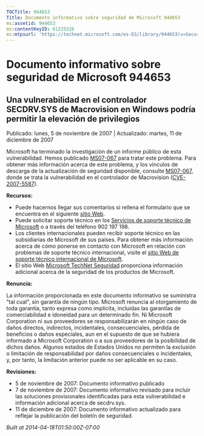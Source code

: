 ```yaml
---
TOCTitle: 944653
Title: Documento informativo sobre seguridad de Microsoft 944653
ms:assetid: 944653
ms:contentKeyID: 61225226
ms:mtpsurl: 'https://technet.microsoft.com/es-ES/library/944653(v=Security.10)'
---
```



Documento informativo sobre seguridad de Microsoft 944653
=========================================================

Una vulnerabilidad en el controlador SECDRV.SYS de Macrovision en Windows podría permitir la elevación de privilegios
---------------------------------------------------------------------------------------------------------------------

Publicado: lunes, 5 de noviembre de 2007 | Actualizado: martes, 11 de diciembre de 2007

Microsoft ha terminado la investigación de un informe público de esta vulnerabilidad. Hemos publicado [MS07-067](http://technet.microsoft.com/security/bulletin/ms07-067) para tratar este problema. Para obtener más información acerca de este problema, y los vínculos de descarga de la actualización de seguridad disponible, consulte [MS07-067](http://technet.microsoft.com/security/bulletin/ms07-067), donde se trata la vulnerabilidad en el controlador de Macrovision ([CVE-2007-5587](http://www.cve.mitre.org/cgi-bin/cvename.cgi?name=cve-2007-5587)).

**Recursos:**

-   Puede hacernos llegar sus comentarios si rellena el formulario que se encuentra en el siguiente [sitio Web](https://support.microsoft.com/common/survey.aspx?scid=sw;en;1257&amp;showpage=1&amp;ws=technet&amp;sd=tech).
-   Puede solicitar soporte técnico en los [Servicios de soporte técnico de Microsoft](http://support.microsoft.com/default.aspx?scid=fh;es-es;incidentsubmit) o a través del teléfono 902 197 198.
-   Los clientes internacionales pueden recibir soporte técnico en las subsidiarias de Microsoft de sus países. Para obtener más información acerca de cómo ponerse en contacto con Microsoft en relación con problemas de soporte técnico internacional, visite el [sitio Web de soporte técnico internacional de Microsoft](http://go.microsoft.com/fwlink/?linkid=21155).
-   El sitio Web [Microsoft TechNet Seguridad](http://www.microsoft.com/spain/technet/security/default.mspx) proporciona información adicional acerca de la seguridad de los productos de Microsoft.

**Renuncia:**

La información proporcionada en este documento informativo se suministra "tal cual", sin garantía de ningún tipo. Microsoft renuncia al otorgamiento de toda garantía, tanto expresa como implícita, incluidas las garantías de comerciabilidad e idoneidad para un determinado fin. Ni Microsoft Corporation ni sus proveedores se responsabilizarán en ningún caso de daños directos, indirectos, incidentales, consecuenciales, pérdida de beneficios o daños especiales, aun en el supuesto de que se hubiera informado a Microsoft Corporation o a sus proveedores de la posibilidad de dichos daños. Algunos estados de Estados Unidos no permiten la exclusión o limitación de responsabilidad por daños consecuenciales o incidentales, y, por tanto, la limitación anterior puede no ser aplicable en su caso.

**Revisiones:**

-   5 de noviembre de 2007: Documento informativo publicado
-   7 de noviembre de 2007: Documento informativo revisado para incluir las soluciones provisionales identificadas para esta vulnerabilidad e información adicional acerca de secdrv.sys.
-   11 de diciembre de 2007: Documento informativo actualizado para reflejar la publicación del boletín de seguridad.

*Built at 2014-04-18T01:50:00Z-07:00*
